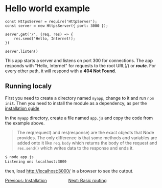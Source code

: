 # Hello world example

```nodejs
const HttpsServer = require('HttpServer');
const server = new HttpsServer({ port: 3000 });

server.get('/', (req, res) => {
    res.send('Hello, Internet!);
})

server.listen()
```

This app starts a server and listens on port 300 for connections. The app responds with "Hello, Internet" for requests to the root URL(/) or ***route***. For every other path, it will respond with a **404 Not Found**.

## Running localy

First you need to create a directory named `myapp`, change to it and run `npm init`. Then you need to install the module as a dependency, as per the [installation guide](./installation.md)

in the `myapp` directory, create a file named `app.js` and copy the code from the example above.

> The req(request) and res(response) are the exact objects that Node provides. The only difference is that some methods and variables are added onto it like `req.body` which returns the body of the request and `res.send()` which writes data to the response and ends it.

```bash
$ node app.js
Listening on: localhost:3000
```

then, load [http://localhost:3000/](http://localhost:3000/) in a browser to see the output.

[Previous: Installation](./installation.md)&#8195;&#8195;&#8195;&#8195;&#8195;[Next: Basic routing](./basicRouting.md)
